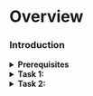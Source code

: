 # Overview


### Introduction

<details> 
   <summary> <strong>  Prerequisites </strong> </summary>
  
- [Git Bash](https://git-scm.com/downloads)
- [A GitHub account](https://github.com)
- [Source code](https://github.com/Subharanjan-Canaryss/Dotnetrepo)

</details>

<details>
   <summary> <strong> Task 1:  </strong> </summary>
  
  1. [Login to Github Account](https://github.com)
  
  Navigate to your Repository Where your code are available
  
  On the main page of your repository, click on *Green Color Code Button* & then select Download ZIP
  
  ![code download](https://user-images.githubusercontent.com/97287103/162176205-d9e11e5b-bb5d-4d83-89ac-faadf58193cf.png)
  
 - Extract the project directory to a new location
  - Add some Sample.txt file to that project directory locally

  
  **Create a new GitHub Remote Repository**
  
 ![2022-04-07 15_41_57-sur png ‎- Photos](https://user-images.githubusercontent.com/97287103/162176755-86728132-b366-4a76-96a7-b4fb31e1c316.png)

  ![2022-04-07 15_44_49-CAR png ‎- Photos](https://user-images.githubusercontent.com/97287103/162177032-52df414d-73dc-4e0a-96fa-44c574c9b170.png)


![Empty Repo](https://user-images.githubusercontent.com/97287103/162122872-14cf583f-50cc-4390-949b-ab79b106ff20.png)

</details>

<details>   
   <summary> <strong> Task 2:  </strong> </summary>
    
   **Convert a folder to a Git repository**
  
  The next step is to convert the folder, to do this open up Gitbash, navigate to the location of the folder where you extracted and type the command:
 
     git init
  
  This command will create a folder called .git in your Local Repository 
  
  
Now you need to add some new files [Here i am created Sample.txt] & add that file to staging area type in the command

     git add Sample.txt
    
 The next step is to Commit your files
  

     git commit -m "first commit"
  
  
 Next step is to Add your remote Origin
  
     git remote add origin <Remote origin URL>
  
 
 Now push the files from your local repository to your remote repository. You can do this using the following command.

     git push -u origin main  
  
  Now we will See how our remote Repository looks like .
  
  ![2022-04-07 15_47_06-2022-04-07 11_07_56-Window png ‎- Photos](https://user-images.githubusercontent.com/97287103/162177395-5ba925b6-f321-413f-bd3c-3d6b37fd634c.png)


